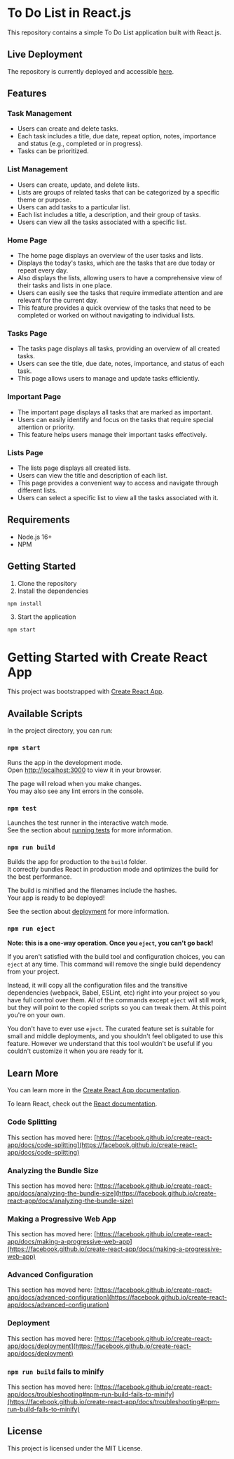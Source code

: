 # To Do List in React.js

This repository contains a simple To Do List application built with React.js.

## Live Deployment

The repository is currently deployed and accessible [here](https://gaoux.github.io/to-do-list/).

## Features

### Task Management

- Users can create and delete tasks.
- Each task includes a title, due date, repeat option, notes, importance and status (e.g., completed or in progress).
- Tasks can be prioritized.

### List Management

- Users can create, update, and delete lists.
- Lists are groups of related tasks that can be categorized by a specific theme or purpose.
- Users can add tasks to a particular list.
- Each list includes a title, a description, and their group of tasks.
- Users can view all the tasks associated with a specific list.

### Home Page

- The home page displays an overview of the user tasks and lists.
- Displays the today's tasks, which are the tasks that are due today or repeat every day.
- Also displays the lists, allowing users to have a comprehensive view of their tasks and lists in one place.
- Users can easily see the tasks that require immediate attention and are relevant for the current day.
- This feature provides a quick overview of the tasks that need to be completed or worked on without navigating to individual lists.

### Tasks Page

- The tasks page displays all tasks, providing an overview of all created tasks.
- Users can see the title, due date, notes, importance, and status of each task.
- This page allows users to manage and update tasks efficiently.

### Important Page

- The important page displays all tasks that are marked as important.
- Users can easily identify and focus on the tasks that require special attention or priority.
- This feature helps users manage their important tasks effectively.

### Lists Page

- The lists page displays all created lists.
- Users can view the title and description of each list.
- This page provides a convenient way to access and navigate through different lists.
- Users can select a specific list to view all the tasks associated with it.

## Requirements

- Node.js 16+
- NPM

## Getting Started

1. Clone the repository
2. Install the dependencies

```
npm install
```

3. Start the application

```
npm start
```

# Getting Started with Create React App

This project was bootstrapped with [Create React App](https://github.com/facebook/create-react-app).

## Available Scripts

In the project directory, you can run:

### `npm start`

Runs the app in the development mode.\
Open [http://localhost:3000](http://localhost:3000) to view it in your browser.

The page will reload when you make changes.\
You may also see any lint errors in the console.

### `npm test`

Launches the test runner in the interactive watch mode.\
See the section about [running tests](https://facebook.github.io/create-react-app/docs/running-tests) for more information.

### `npm run build`

Builds the app for production to the `build` folder.\
It correctly bundles React in production mode and optimizes the build for the best performance.

The build is minified and the filenames include the hashes.\
Your app is ready to be deployed!

See the section about [deployment](https://facebook.github.io/create-react-app/docs/deployment) for more information.

### `npm run eject`

**Note: this is a one-way operation. Once you `eject`, you can't go back!**

If you aren't satisfied with the build tool and configuration choices, you can `eject` at any time. This command will remove the single build dependency from your project.

Instead, it will copy all the configuration files and the transitive dependencies (webpack, Babel, ESLint, etc) right into your project so you have full control over them. All of the commands except `eject` will still work, but they will point to the copied scripts so you can tweak them. At this point you're on your own.

You don't have to ever use `eject`. The curated feature set is suitable for small and middle deployments, and you shouldn't feel obligated to use this feature. However we understand that this tool wouldn't be useful if you couldn't customize it when you are ready for it.

## Learn More

You can learn more in the [Create React App documentation](https://facebook.github.io/create-react-app/docs/getting-started).

To learn React, check out the [React documentation](https://reactjs.org/).

### Code Splitting

This section has moved here: [https://facebook.github.io/create-react-app/docs/code-splitting](https://facebook.github.io/create-react-app/docs/code-splitting)

### Analyzing the Bundle Size

This section has moved here: [https://facebook.github.io/create-react-app/docs/analyzing-the-bundle-size](https://facebook.github.io/create-react-app/docs/analyzing-the-bundle-size)

### Making a Progressive Web App

This section has moved here: [https://facebook.github.io/create-react-app/docs/making-a-progressive-web-app](https://facebook.github.io/create-react-app/docs/making-a-progressive-web-app)

### Advanced Configuration

This section has moved here: [https://facebook.github.io/create-react-app/docs/advanced-configuration](https://facebook.github.io/create-react-app/docs/advanced-configuration)

### Deployment

This section has moved here: [https://facebook.github.io/create-react-app/docs/deployment](https://facebook.github.io/create-react-app/docs/deployment)

### `npm run build` fails to minify

This section has moved here: [https://facebook.github.io/create-react-app/docs/troubleshooting#npm-run-build-fails-to-minify](https://facebook.github.io/create-react-app/docs/troubleshooting#npm-run-build-fails-to-minify)

## License

This project is licensed under the MIT License.
